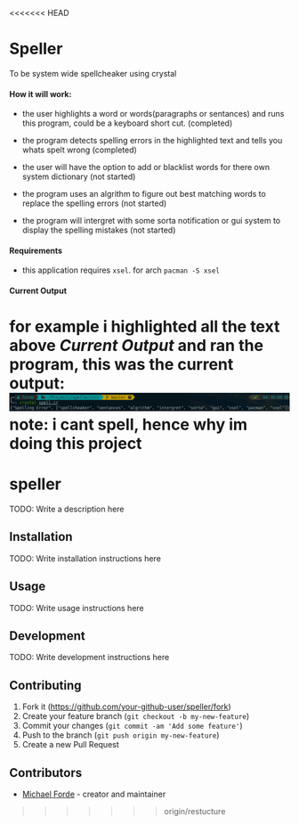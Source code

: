 <<<<<<< HEAD
# Speller
To be system wide spellcheaker using crystal

#### How it will work:

* the user highlights a word or words(paragraphs or sentances) and runs this program,
  could be a keyboard short cut. (completed)

* the program detects spelling errors in the highlighted text and tells you whats spelt wrong (completed)

* the user will have the option to add or blacklist words for there own system dictionary (not started)

* the program uses an algrithm to figure out best matching words to replace the spelling errors (not started)

* the program will intergret with some sorta notification or gui system to display the spelling mistakes (not started)

#### Requirements

* this application requires `xsel`. for arch `pacman -S xsel`

#### Current Output
for example i highlighted all the text above *Current Output* and ran the program, this was the current output:
![image](/img/speller_test.png)
note: i cant spell, hence why im doing this project
=======
# speller

TODO: Write a description here

## Installation

TODO: Write installation instructions here

## Usage

TODO: Write usage instructions here

## Development

TODO: Write development instructions here

## Contributing

1. Fork it (<https://github.com/your-github-user/speller/fork>)
2. Create your feature branch (`git checkout -b my-new-feature`)
3. Commit your changes (`git commit -am 'Add some feature'`)
4. Push to the branch (`git push origin my-new-feature`)
5. Create a new Pull Request

## Contributors

- [Michael Forde](https://github.com/your-github-user) - creator and maintainer
>>>>>>> origin/restucture
